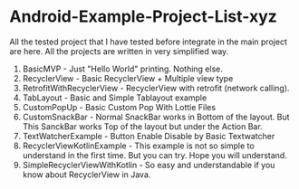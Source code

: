 # Android-Example-Project-List-xyz
All the tested project that I have tested before integrate in the main project are here.  All the projects are written in very simplified way.

1. BasicMVP - Just "Hello World" printing. Nothing else.
2. RecyclerView - Basic RecyclerView + Multiple view type
3. RetrofitWithRecyclerView - RecyclerView with retrofit (network calling).
4. TabLayout - Basic and Simple Tablayout example
5. CustomPopUp - Basic Custom Pop With Lottie Files
6. CustomSnackBar - Normal SnackBar works in Bottom of the layout. But This SanckBar works Top of the layout but under the Action Bar. 
7. TextWatcherExample - Button Enable Disable by Basic Textwatcher
8. RecyclerViewKotlinExample - This example is not so simple to understand in the first time. But you can try. Hope you will understand.
8. SimpleRecyclerViewWithKotlin - So easy and understandable if you know about RecyclerView in Java.